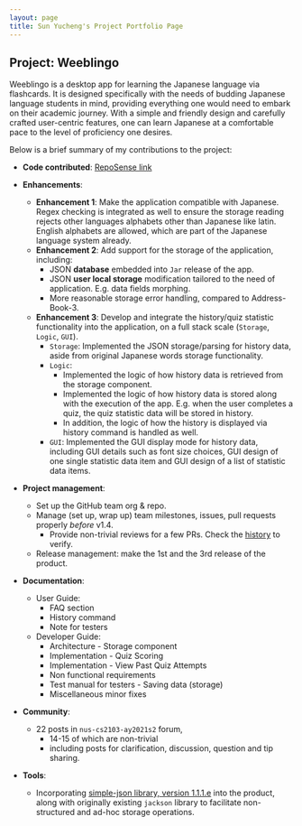 ```yaml
---
layout: page
title: Sun Yucheng's Project Portfolio Page
---
```


## Project: Weeblingo

Weeblingo is a desktop app for learning the Japanese language via flashcards. It is designed specifically with the needs
of budding Japanese language students in mind, providing everything one would need to embark on their academic journey.
With a simple and friendly design and carefully crafted user-centric features, one can learn Japanese at a comfortable
pace to the level of proficiency one desires.

Below is a brief summary of my contributions to the project:

* **Code contributed**: [RepoSense link](https://nus-cs2103-ay2021s2.github.io/tp-dashboard/?search=&sort=groupTitle&sortWithin=title&timeframe=commit&mergegroup=&groupSelect=groupByRepos&breakdown=true&checkedFileTypes=docs~functional-code~test-code~other&since=&tabOpen=true&tabType=authorship&zFR=false&tabAuthor=Cheng20010201&tabRepo=AY2021S2-CS2103T-T13-1%2Ftp%5Bmaster%5D&authorshipIsMergeGroup=false&authorshipFileTypes=docs~functional-code~test-code~other&authorshipIsBinaryFileTypeChecked=false)
* **Enhancements**:
  * **Enhancement 1**: Make the application compatible with Japanese. Regex checking is integrated as well to ensure the
  storage reading rejects other languages alphabets other than Japanese like latin.
    English alphabets are allowed,
    which are part of the Japanese language system already.
  * **Enhancement 2**: Add support for the storage of the application, including:
    * JSON **database** embedded into `Jar` release of the app.
    * JSON **user local storage** modification tailored to the need of application. E.g. data fields morphing.
    * More reasonable storage error handling, compared to Address-Book-3.
  * **Enhancement 3**: Develop and integrate the history/quiz statistic functionality into the application,
  on a full stack scale (`Storage`, `Logic`, `GUI`).
      * `Storage`: Implemented the JSON storage/parsing for history data, aside from original Japanese words storage functionality.
      * `Logic`:
        * Implemented the logic of how history data is retrieved from the storage component.
        * Implemented the logic of how history data is stored along with the execution of the app.
        E.g. when the user completes a quiz, the quiz statistic data will be stored in history.
        * In addition, the logic of how the history is displayed via history command is handled as well.
      * `GUI`: Implemented the GUI display mode for history data, including GUI details such as font size choices,
        GUI design of one single statistic data item and GUI design of a list of statistic data items.
   
* **Project management**:
  * Set up the GitHub team org & repo.
  * Manage (set up, wrap up) team milestones, issues, pull requests properly _before_ v1.4.
    * Provide non-trivial reviews for a few PRs. Check the [history](https://github.com/AY2021S2-CS2103T-T13-1/tp/pulls) to verify.   
  * Release management: make the 1st and the 3rd release of the product.
    
* **Documentation**:
  * User Guide:
    * FAQ section
    * History command
    * Note for testers
  * Developer Guide:
    * Architecture - Storage component
    * Implementation - Quiz Scoring
    * Implementation - View Past Quiz Attempts
    * Non functional requirements
    * Test manual for testers - Saving data (storage)
    * Miscellaneous minor fixes
    
* **Community**:
  * 22 posts in `nus-cs2103-ay2021s2` forum,
    * 14-15 of which are non-trivial
    * including posts for clarification, discussion, question and tip sharing.

* **Tools**:
  * Incorporating [simple-json library, version 1.1.1.e](https://code.google.com/archive/p/json-simple/) into the product, along with originally existing `jackson` library to facilitate
    non-structured and ad-hoc storage operations.
